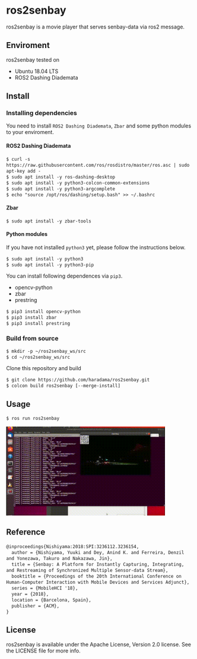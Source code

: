 # ros2senbay
ros2senbay is a movie player that serves senbay-data via ros2 message.

<!-- ## Architecture
```plantuml
@startuml

package ros2senbay {
    namespace core {
        class BaseX {
            +PN: int
            +REVERSE_TABLE: list
            +TABLE: list
            +decodeDoubleValue()
            +decodeLongValue()
            +encodeDoubleValue()
            +encodeLongValue()
        }

        class SenbayFormat {
            +PN: int
            +RESERVED_KEYS: dict
            +basex: BaseX
            +decode()
            +encode()
            +getReservedOriginalKey()
            +getReservedShortKey()
        }

        class SenbayData {
            +PN: int
            +SF: SenbayFormat
            +senbayData: dict
            +add_number()
            +add_text()
            +clear()
            +decode()
            +encode()
        }

        BaseX -* SenbayFormat: baseX
        SenbayFormat -* SenbayData: SF
    }

    namespace generator {
        class generator {

        }
    }
}

@enduml
``` -->

## Enviroment
ros2senbay tested on
- Ubuntu 18.04 LTS
- ROS2 Dashing Diademata

## Install
### Installing dependencies

You need to install `ROS2 Dashing Diademata`, `Zbar` and some python modules to your enviroment.

#### ROS2 Dashing Diademata
```
$ curl -s https://raw.githubusercontent.com/ros/rosdistro/master/ros.asc | sudo apt-key add -
$ sudo apt install -y ros-dashing-desktop
$ sudo apt install -y python3-colcon-common-extensions
$ sudo apt install -y python3-argcomplete
$ echo "source /opt/ros/dashing/setup.bash" >> ~/.bashrc
```

#### Zbar
```
$ sudo apt install -y zbar-tools
```
#### Python modules
If you have not installed `python3` yet, please follow the instructions below.

```
$ sudo apt install -y python3
$ sudo apt install -y python3-pip
```

You can install following dependences via `pip3`.

- opencv-python
- zbar
- prestring

```
$ pip3 install opencv-python
$ pip3 install zbar
$ pip3 install prestring
```

### Build from source

```
$ mkdir -p ~/ros2senbay_ws/src
$ cd ~/ros2senbay_ws/src
```

Clone this repository and build

```
$ git clone https://github.com/haradama/ros2senbay.git
$ colcon build ros2senbay [--merge-install]
```

## Usage

```sh
$ ros run ros2senbay
```
![example](./assets/capture.gif)

## Reference

```
@inproceedings{Nishiyama:2018:SPI:3236112.3236154,
  author = {Nishiyama, Yuuki and Dey, Anind K. and Ferreira, Denzil and Yonezawa, Takuro and Nakazawa, Jin},
  title = {Senbay: A Platform for Instantly Capturing, Integrating, and Restreaming of Synchronized Multiple Sensor-data Stream},
  booktitle = {Proceedings of the 20th International Conference on Human-Computer Interaction with Mobile Devices and Services Adjunct},
  series = {MobileHCI '18},
  year = {2018},
  location = {Barcelona, Spain},
  publisher = {ACM},
}
```

## License
ros2senbay is available under the Apache License, Version 2.0 license. See the LICENSE file for more info.